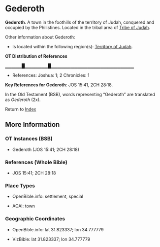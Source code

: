 # Gederoth
**Gederoth**. 
A town in the foothills of the territory of Judah, conquered and occupied by the Philistines. 
Located in the tribal area of [Tribe of Judah](../../../groups/md/acai/Judah.md). 




Other information about Gederoth:


* Is located within the following region(s): 
[Territory of Judah](TerritoryOfJudah.md). 


**OT Distribution of References**

▁▁▁▁▁█▁▁▁▁▁▁▁█▁▁▁▁▁▁▁▁▁▁▁▁▁▁▁▁▁▁▁▁▁▁▁▁▁
* References: Joshua: 1; 2 Chronicles: 1



**Key References for Gederoth**: 
JOS 15:41, 2CH 28:18. 


In the Old Testament (BSB), words representing “Gederoth” are translated as 
*Gederoth* (2x). 




Return to [Index](00-Index.md)

## More Information

### OT Instances (BSB)

* Gederoth (JOS 15:41; 2CH 28:18)



### References (Whole Bible)

* JOS 15:41; 2CH 28:18


### Place Types

* OpenBible.info: settlement, special

* ACAI: town



### Geographic Coordinates

* OpenBible.info: lat 31.823337; lon 34.777779

* VizBible: lat 31.823337; lon 34.777779




